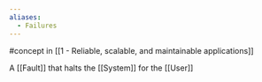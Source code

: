 ```yaml
---
aliases:
  - Failures
---
```

#concept in [[1 - Reliable, scalable, and maintainable applications]]

A [[Fault]] that halts the [[System]] for the [[User]]